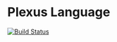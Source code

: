 # Plexus Language
[![Build Status](https://travis-ci.org/codehaus-plexus/plexus-languages.svg?branch=master)](https://travis-ci.org/codehaus-plexus/plexus-languages)

